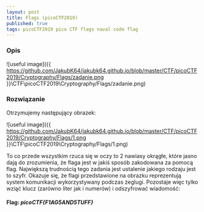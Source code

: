 ```yaml
---
layout: post
title: Flags (picoCTF2019)
published: true
tags: picoCTF2019 pico CTF flags naval code flag
---
```


### Opis

![useful image]({{ https://github.com/JakubK64/jakubk64.github.io/blob/master/CTF/picoCTF2019/Cryptography/Flags/zadanie.png }}\CTF\picoCTF2019\Cryptography/Flags/zadanie.png)

### Rozwiązanie

Otrzymujemy następujący obrazek:

![useful image]({{ https://github.com/JakubK64/jakubk64.github.io/blob/master/CTF/picoCTF2019/Cryptography/Flags/1.png }}\CTF\picoCTF2019\Cryptography/Flags/1.png)

To co przede wszystkim rzuca się w oczy to 2 nawiasy okrągłe, które jasno dają do zrozumienia, że flaga jest w jakiś sposób zakodowana za pomocą flag. Największą trudnością tego zadania jest ustalenie jakiego rodzaju jest to szyfr. Okazuje się, że flagi przedstawione na obrazku reprezentują system komunikacji wykorzystywany podczas żeglugi. Pozostaje więc tylko wziąć klucz (zarówno liter jak i numerów) i odszyfrować wiadomość:

#### Flag: *picoCTF{F1AG5AND5TUFF}*